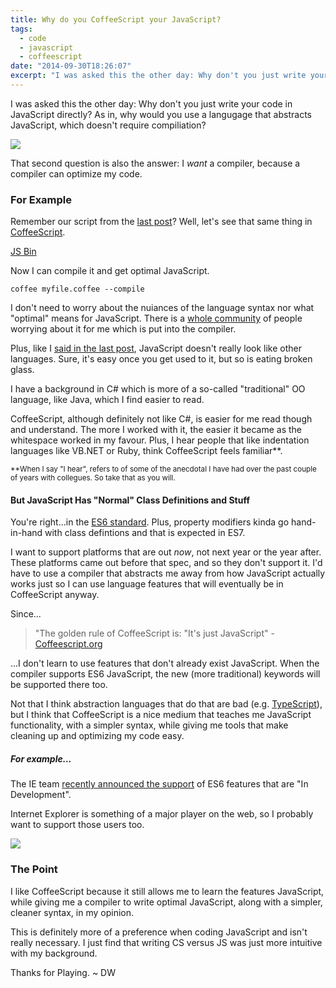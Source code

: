 ```yaml
---
title: Why do you CoffeeScript your JavaScript?
tags:
  - code
  - javascript
  - coffeescript
date: "2014-09-30T18:26:07"
excerpt: "I was asked this the other day: Why don't you just write your code in JavaScript directly? As in, why would you use a langugage that abstracts JavaScript, which  doesn't require compiliation?"
---
```


[1]: coffeescript-logo.png
[2]: ielogo-blue.png

I was asked this the other day: Why don't you just write your code in JavaScript directly? As in, why would you use a langugage that abstracts JavaScript, which  doesn't require compiliation?

![][1]

That second question is also the answer: I _want_ a compiler, because a compiler can optimize my code.

### For Example

Remember our script from the [last post](http://davidwesst.com/why-do-i-javascript/)? Well, let's see that same thing in [CoffeeScript](http://coffeescript.org).

[JS Bin](http://jsbin.com/codizu/1/embed?js,console)<script src="http://static.jsbin.com/js/embed.js"></script>

Now I can compile it and get optimal JavaScript. 

`coffee myfile.coffee --compile`

I don't need to worry about the nuiances of the language syntax nor what "optimal" means for JavaScript. There is a [whole community](https://github.com/jashkenas/coffeescript) of people worrying about it for me which is put into the compiler.

Plus, like I [said in the last post](http://davidwesst.com/why-do-i-javascript/), JavaScript doesn't really look like other languages. Sure, it's easy once you get used to it, but so is eating broken glass. 

I have a background in C# which is more of a so-called "traditional" OO language, like Java, which I find easier to read.

CoffeeScript, although definitely not like C#, is easier for me read though and understand. The more I worked with it, the easier it became as the whitespace worked in my favour. Plus, I hear people that like indentation languages like VB.NET or Ruby, think CoffeeScript feels familiar**.

<small>**When I say "I hear", refers to of some of the anecdotal I have had over the past couple of years with collegues. So take that as you will.</small>

#### But JavaScript Has "Normal" Class Definitions and Stuff

You're right...in the [ES6 standard](http://wiki.ecmascript.org/doku.php?do=show&amp;id=harmony%3Aspecification_drafts#current_working_draft). Plus, property modifiers kinda go hand-in-hand with class defintions and that is expected in ES7\. 

I want to support platforms that are out _now_, not next year or the year after. These platforms came out before that spec, and so they don't support it. I'd have to use a compiler that abstracts me away from how JavaScript actually works just so I can use language features that will eventually be in CoffeeScript anyway.

Since...  

> "The golden rule of CoffeeScript is: "It's just JavaScript" - [Coffeescript.org](http://coffeescript.org)

...I don't learn to use features that don't already exist JavaScript. When the compiler supports ES6 JavaScript, the new (more traditional) keywords will be supported there too. 

Not that I think abstraction languages that do that are bad (e.g. [TypeScript](http://www.typescriptlang.org/)), but I think that CoffeeScript is a nice medium that teaches me JavaScript functionality, with a simpler syntax, while giving me tools that make cleaning up and optimizing my code easy.

##### For example...

The IE team [recently announced the support](http://blogs.msdn.com/b/ie/archive/2014/09/18/updates-to-our-platform-roadmap.aspx) of ES6 features that are "In Development".

Internet Explorer is something of a major player on the web, so I probably want to support those users too.

![][2]

### The Point

I like CoffeeScript because it still allows me to learn the features JavaScript, while giving me a compiler to write optimal JavaScript, along with a simpler, cleaner syntax, in my opinion.

This is definitely more of a preference when coding JavaScript and isn't really necessary. I just find that writing CS versus JS was just more intuitive with my background.

Thanks for Playing. ~ DW